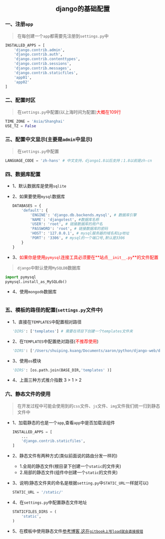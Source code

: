 ## <center>django的基础配置</center>

### 一、注册`app`
> 在每创建一个`app`都需要先注册到`settings.py`中

```py
INSTALLED_APPS = [
    'django.contrib.admin',
    'django.contrib.auth',
    'django.contrib.contenttypes',
    'django.contrib.sessions',
    'django.contrib.messages',
    'django.contrib.staticfiles',
    'app01',
    'app02'
]
```

### 二、配置时区

> 在`settings.py`中配置(以上海时间为配置)<font color="#f00">大概在109行</font>

```py
TIME_ZONE = 'Asia/Shanghai'
USE_TZ = False
```

### 三、配置中文显示(主要是`admin`中显示)

> 在`settings.py`中配置

  ```py
  LANGUAGE_CODE = 'zh-hans' # 中文支持，django1.8以后支持；1.8以前是zh-cn
  ```

### 四、数据库配置

* 1、默认数据库是使用`sqlite`
* 2、如果要使用`mysql`数据库

  ```py
  DATABASES = {
      'default': {
          'ENGINE': 'django.db.backends.mysql', # 数据库引擎
          'NAME': 'djangotest', #数据库名称
          'USER': 'root', # 链接数据库的用户名
          'PASSWORD': 'root', # 链接数据库的密码
          'HOST': '127.0.0.1', # mysql服务器的域名和ip地址
          'PORT': '3306', # mysql的一个端口号,默认是3306
      }
  }
  ```

* 3、<font color="#f00">如果你是使用`pymysql`连接工具必须要在**站点`__init__.py`**的文件配置</font>
> `django`中默认使用`MySQLDB`数据库

  ```py
  import pymysql
  pymysql.install_as_MySQLdb()
  ```

* 4、使用`mongodb`数据库

  ```py
  ```

### 五、模板的路径的配置(`settings.py`文件中)

* 1、直接在`TEMPLATES`中配置相对路径

  ```py
  'DIRS': ['templates'] # 需要在项目下创建一个templates文件夹
  ```

* 2、在`TEMPLATES`中配置绝对路径(<font color="#f00">不推荐使用</font>)

  ```py
  'DIRS': ['/Users/shuiping.kuang/Documents/aaron/python/django-web/demo01/templates']
  ```

* 3、使用`os`模块

  ```py
  'DIRS': [os.path.join(BASE_DIR,'templates' )]
  ```

* 4、上面三种方式推介指数 3 > 1 > 2

### 六、静态文件的使用

> 在开发过程中可能会使用到的`css`文件、`js`文件、`img`文件我们统一归到静态文件中

* 1、加载静态的也是一个`app`,查看`app`中是否加载该组件

  ```py
  INSTALLED_APPS = [
      ...
      'django.contrib.staticfiles',
  ]
  ```

* 2、静态文件有两种方式(类似前面说的路由分发一样的)
  * 1.全局的静态文件(根目录下创建一个`static`的文件夹)
  * 2.局部的静态文件(组件中创建一个`static`的文件夹)

* 3、说明(静态文件夹的命名是根据`setting.py`中`STATIC_URL`一样就可以)

  ```py
  STATIC_URL = '/static/'
  ```
* 4、在`settings.py`中配置静态文件地址

  ```py
  STATICFILES_DIRS = (
      'static',
  )
  ```

* 5、在模板中使用静态文件[参考博客,这在`gitbook上写load就会直接报错`](https://blog.csdn.net/kuangshp128/article/details/75578736)


